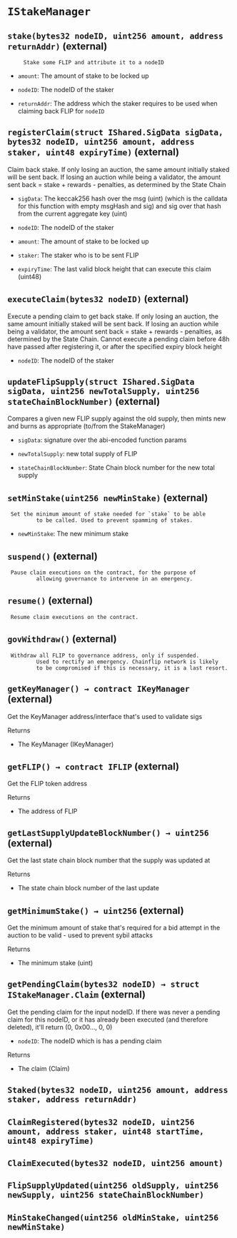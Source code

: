 # `IStakeManager`

## `stake(bytes32 nodeID, uint256 amount, address returnAddr)` (external)

         Stake some FLIP and attribute it to a nodeID

- `amount`:    The amount of stake to be locked up

- `nodeID`:    The nodeID of the staker

- `returnAddr`:    The address which the staker requires to be used
                     when claiming back FLIP for `nodeID`

## `registerClaim(struct IShared.SigData sigData, bytes32 nodeID, uint256 amount, address staker, uint48 expiryTime)` (external)

 Claim back stake. If only losing an auction, the same amount initially staked
         will be sent back. If losing an auction while being a validator,
         the amount sent back = stake + rewards - penalties, as determined by the State Chain

- `sigData`:   The keccak256 hash over the msg (uint) (which is the calldata
                 for this function with empty msgHash and sig) and sig over that hash
                 from the current aggregate key (uint)

- `nodeID`:    The nodeID of the staker

- `amount`:    The amount of stake to be locked up

- `staker`:    The staker who is to be sent FLIP

- `expiryTime`:   The last valid block height that can execute this claim (uint48)

## `executeClaim(bytes32 nodeID)` (external)

 Execute a pending claim to get back stake. If only losing an auction,
         the same amount initially staked will be sent back. If losing an
         auction while being a validator, the amount sent back = stake +
         rewards - penalties, as determined by the State Chain. Cannot execute a pending
         claim before 48h have passed after registering it, or after the specified
         expiry block height

- `nodeID`:    The nodeID of the staker

## `updateFlipSupply(struct IShared.SigData sigData, uint256 newTotalSupply, uint256 stateChainBlockNumber)` (external)

 Compares a given new FLIP supply against the old supply,
         then mints new and burns as appropriate (to/from the StakeManager)

- `sigData`:               signature over the abi-encoded function params

- `newTotalSupply`:        new total supply of FLIP

- `stateChainBlockNumber`: State Chain block number for the new total supply

## `setMinStake(uint256 newMinStake)` (external)

     Set the minimum amount of stake needed for `stake` to be able
             to be called. Used to prevent spamming of stakes.

- `newMinStake`:   The new minimum stake

## `suspend()` (external)

     Pause claim executions on the contract, for the purpose of
             allowing governance to intervene in an emergency.

## `resume()` (external)

     Resume claim executions on the contract.

## `govWithdraw()` (external)

     Withdraw all FLIP to governance address, only if suspended.
             Used to rectify an emergency. Chainflip network is likely
             to be compromised if this is necessary, it is a last resort.

## `getKeyManager() → contract IKeyManager` (external)

 Get the KeyManager address/interface that's used to validate sigs

Returns

- The KeyManager (IKeyManager)

## `getFLIP() → contract IFLIP` (external)

 Get the FLIP token address

Returns

- The address of FLIP

## `getLastSupplyUpdateBlockNumber() → uint256` (external)

 Get the last state chain block number that the supply was updated at

Returns

- The state chain block number of the last update

## `getMinimumStake() → uint256` (external)

 Get the minimum amount of stake that's required for a bid
         attempt in the auction to be valid - used to prevent sybil attacks

Returns

- The minimum stake (uint)

## `getPendingClaim(bytes32 nodeID) → struct IStakeManager.Claim` (external)

 Get the pending claim for the input nodeID. If there was never
         a pending claim for this nodeID, or it has already been executed
         (and therefore deleted), it'll return (0, 0x00..., 0, 0)

- `nodeID`:    The nodeID which is has a pending claim

Returns

- The claim (Claim)

## `Staked(bytes32 nodeID, uint256 amount, address staker, address returnAddr)`

## `ClaimRegistered(bytes32 nodeID, uint256 amount, address staker, uint48 startTime, uint48 expiryTime)`

## `ClaimExecuted(bytes32 nodeID, uint256 amount)`

## `FlipSupplyUpdated(uint256 oldSupply, uint256 newSupply, uint256 stateChainBlockNumber)`

## `MinStakeChanged(uint256 oldMinStake, uint256 newMinStake)`
